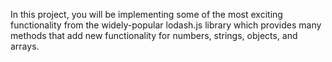 In this project, you will be implementing some of the most exciting functionality from the widely-popular lodash.js library which provides many methods that add new functionality for numbers, strings, objects, and arrays.
